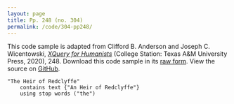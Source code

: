 ```yaml
---
layout: page
title: Pp. 248 (no. 304)
permalink: /code/304-pp248/
---
```


This code sample is adapted from Clifford B. Anderson and Joseph C. Wicentowski, 
[_XQuery for Humanists_](/) (College Station: Texas A&M University Press, 2020), 248. 
Download this code sample in its [raw form](/code/304-pp248/304-pp248.xq).
View the source on [GitHub](https://github.com/coding4humanists/xquery4humanists/blob/release/code/304-pp248/304-pp248.xq).

```xquery
"The Heir of Redclyffe" 
    contains text {"An Heir of Redclyffe"} 
    using stop words ("the")
```  
